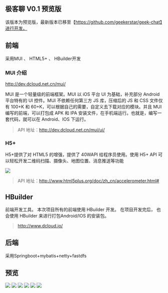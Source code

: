 ## 极客聊 V0.1 预览版
该版本为预览版，最新版本已移至【https://github.com/geekerstar/geek-chat】进行开发。

## 前端
采用MUI 、 HTML5+ 、 HBuilder开发

### MUI 介绍

http://dev.dcloud.net.cn/mui/

MUI 是一个轻量级的前端框架。MUI 以 iOS 平台 UI 为基础，补充部分 Android 平台特有的 UI 控件。MUI 不依赖任何第三方 JS 库，压缩后的 JS 和 CSS 文件仅有 100+K 和 60+K，可以根据自己的需要，自定义去下载对应的模块。并且 MUI 编写的前端，可以打包成 APK 和 IPA 安装文件，在手机端运行。也就是，编写一套代码，就可以在 Android、IOS 下运行。

> API 地址：http://dev.dcloud.net.cn/mui/ui/

### H5+

H5+提供了对 HTML5 的增强，提供了 40WAPI 给程序员使用。使用 H5+ API 可以轻松开发二维码扫描、摄像头、地图位置、消息推送等功能

![](https://github.com/geekerstar/geek-chat-server/blob/master/img/7.jpg)

> API 地址：http://www.html5plus.org/doc/zh_cn/accelerometer.html#

## HBuilder
   
前端开发工具。 本次项目所有的前端使用 HBuilder 开发。 在项目开发完后， 也会使用 HBuilder 来进行打包Android/IOS 的安装包。

> http://www.dcloud.io/

## 后端
采用Springboot+mybatis+netty+fastdfs

## 预览
![](https://github.com/geekerstar/geek-chat-server/blob/master/img/1.jpg)
![](https://github.com/geekerstar/geek-chat-server/blob/master/img/2.jpg)
![](https://github.com/geekerstar/geek-chat-server/blob/master/img/3.jpg)
![](https://github.com/geekerstar/geek-chat-server/blob/master/img/4.jpg)
![](https://github.com/geekerstar/geek-chat-server/blob/master/img/5.jpg)
![](https://github.com/geekerstar/geek-chat-server/blob/master/img/6.jpg)







